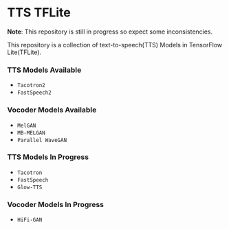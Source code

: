 # TTS TFLite

**Note**: This repository is still in progress so expect some inconsistencies.

This repository is a collection of text-to-speech(TTS) Models in TensorFlow Lite(TFLite).

### TTS Models Available

- `Tacotron2`
- `FastSpeech2`

### Vocoder Models Available

- `MelGAN`
- `MB-MELGAN`
- `Parallel WaveGAN`

### TTS Models In Progress

- `Tacotron`
- `FastSpeech`
- `Glow-TTS`

### Vocoder Models In Progress

- `HiFi-GAN`

